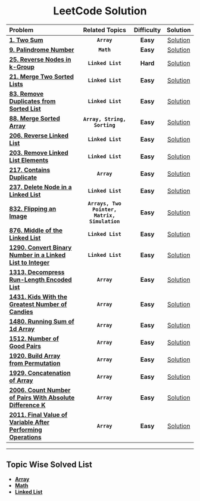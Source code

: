 <div align = "center" >
  
  # LeetCode Solution

  |Problem | Related Topics | Difficulty| Solution | 
  | :----  | :------------: |:-------: | :------: |
  | [**1. Two Sum**](https://leetcode.com/problems/two-sum/) | **`Array`** |**Easy**| [Solution](https://git.io/JPrPL)|
  | [**9. Palindrome Number**](https://leetcode.com/problems/palindrome-number/) |**`Math`** |**Easy**| [Solution](https://git.io/JX4v2)|
  | [**25. Reverse Nodes in k-Group**](https://leetcode.com/problems/reverse-nodes-in-k-group/) | **`Linked List`** | **Hard** | [Solution](https://git.io/JPr2f)|
  | [**21. Merge Two Sorted Lists**](https://leetcode.com/problems/merge-two-sorted-lists/) | **`Linked List`** | **Easy** | [Solution](https://git.io/JPKF4)|  
  | [**83. Remove Duplicates from Sorted List**](https://leetcode.com/problems/remove-duplicates-from-sorted-list/) | **`Linked List`** | **Easy** | [Solution](https://git.io/JP7Le) |
  | [**88. Merge Sorted Array**](https://leetcode.com/problems/merge-sorted-array/)|**`Array, String, Sorting`** | **Easy** | [Solution](https://git.io/J1vzc) |
  | [**206. Reverse Linked List**](https://leetcode.com/problems/reverse-linked-list/) | **`Linked List`** | **Easy** | [Solution](https://git.io/JPV3B)|
  | [**203. Remove Linked List Elements**](https://leetcode.com/problems/remove-linked-list-elements/) | **`Linked List`** | **Easy** | [Solution](https://git.io/J1tVY) |
  | [**217. Contains Duplicate**](https://leetcode.com/problems/contains-duplicate/) |**`Array`** | **Easy** | [Solution](https://git.io/JXg2U)
  | [**237. Delete Node in a Linked List**](https://leetcode.com/problems/delete-node-in-a-linked-list/)| **`Linked List`** | **Easy** | [Solution](https://git.io/JPgWd)|
  | [**832. Flipping an Image**](https://leetcode.com/problems/flipping-an-image/)|**`Arrays, Two Pointer, Matrix, Simulation`** | **Easy** | [Solution](https://git.io/JMlHW) |
  | [**876. Middle of the Linked List**](https://git.io/JPgle) | **`Linked List`** | **Easy** | [Solution](https://git.io/JPgle) |
  |[**1290. Convert Binary Number in a Linked List to Integer**](https://leetcode.com/problems/convert-binary-number-in-a-linked-list-to-integer/) | **`Linked List`** | **Easy** | [Solution](https://git.io/JPgaZ) |
  | [**1313. Decompress Run-Length Encoded List**](https://leetcode.com/problems/decompress-run-length-encoded-list/) |**`Array`** |**Easy** | [Solution](https://git.io/JPbVr)
  | [**1431. Kids With the Greatest Number of Candies**](https://leetcode.com/problems/kids-with-the-greatest-number-of-candies/) |**`Array`** | **Easy** | [Solution](https://git.io/JP7To) |
  | [**1480. Running Sum of 1d Array**](https://leetcode.com/problems/running-sum-of-1d-array/) | **`Array`** | **Easy** | [Solution](https://git.io/JPQoP) |
  | [**1512. Number of Good Pairs**](https://leetcode.com/problems/number-of-good-pairs/) | **`Array`** |**Easy** | [Solution](https://git.io/JPdjw) |
  | [**1920. Build Array from Permutation**](https://leetcode.com/problems/build-array-from-permutation/) | **`Array`** | **Easy** |[Solution](https://git.io/JPyMN) |
  | [**1929. Concatenation of Array**](https://leetcode.com/problems/concatenation-of-array/) | **`Array`** | **Easy** | [Solution](https://git.io/JPHKo) |
  | [**2006. Count Number of Pairs With Absolute Difference K**](https://leetcode.com/problems/count-number-of-pairs-with-absolute-difference-k/) | **`Array`** | **Easy** | [Solution](https://git.io/JPbMM) |
  | [**2011. Final Value of Variable After Performing Operations**](https://leetcode.com/problems/final-value-of-variable-after-performing-operations/) | **`Array`** | **Easy** | [Solution](https://git.io/JPQRs)|
  
 -----

  </div>
  
  ## Topic Wise Solved List
  
* [**Array**](https://git.io/JPH6e)
* [**Math**](https://git.io/JX4f1)
* [**Linked List**](https://git.io/JPgWy)
